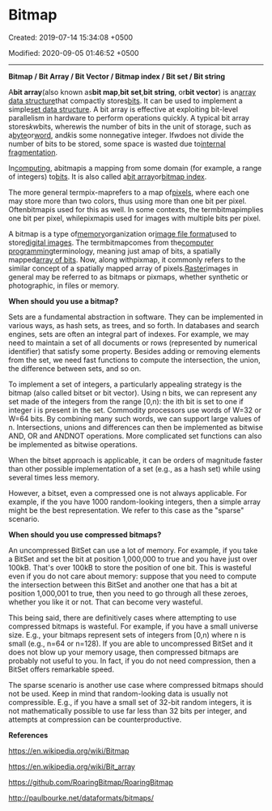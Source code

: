 # Bitmap

Created: 2019-07-14 15:34:08 +0500

Modified: 2020-09-05 01:46:52 +0500

---

**Bitmap / Bit Array / Bit Vector / Bitmap index / Bit set / Bit string**



A**bit array**(also known as**bit map**,**bit set**,**bit string**, or**bit vector**) is an[array data structure](https://en.wikipedia.org/wiki/Array_data_structure)that compactly stores[bits](https://en.wikipedia.org/wiki/Bit). It can be used to implement a simple[set data structure](https://en.wikipedia.org/wiki/Set_data_structure). A bit array is effective at exploiting bit-level parallelism in hardware to perform operations quickly. A typical bit array stores*kw*bits, where*w*is the number of bits in the unit of storage, such as a[byte](https://en.wikipedia.org/wiki/Byte)or[word](https://en.wikipedia.org/wiki/Word_(computer_architecture)), and*k*is some nonnegative integer. If*w*does not divide the number of bits to be stored, some space is wasted due to[internal fragmentation](https://en.wikipedia.org/wiki/Fragmentation_(computing)).



In[computing](https://en.wikipedia.org/wiki/Computing), abitmapis a mapping from some domain (for example, a range of integers) to[bits](https://en.wikipedia.org/wiki/Bit). It is also called a[bit array](https://en.wikipedia.org/wiki/Bit_array)or[bitmap index](https://en.wikipedia.org/wiki/Bitmap_index).



The more general termpix-maprefers to a map of[pixels](https://en.wikipedia.org/wiki/Pixel), where each one may store more than two colors, thus using more than one bit per pixel. Oftenbitmapis used for this as well. In some contexts, the termbitmapimplies one bit per pixel, whilepixmapis used for images with multiple bits per pixel.



A bitmap is a type of[memory](https://en.wikipedia.org/wiki/Computer_storage)organization or[image file format](https://en.wikipedia.org/wiki/Image_file_format)used to store[digital images](https://en.wikipedia.org/wiki/Digital_image). The termbitmapcomes from the[computer programming](https://en.wikipedia.org/wiki/Computer_programming)terminology, meaning just amap of bits, a spatially mapped[array of bits](https://en.wikipedia.org/wiki/Bit_array). Now, along withpixmap, it commonly refers to the similar concept of a spatially mapped array of pixels.[Raster](https://en.wikipedia.org/wiki/Raster_graphics)images in general may be referred to as bitmaps or pixmaps, whether synthetic or photographic, in files or memory.



**When should you use a bitmap?**

Sets are a fundamental abstraction in software. They can be implemented in various ways, as hash sets, as trees, and so forth. In databases and search engines, sets are often an integral part of indexes. For example, we may need to maintain a set of all documents or rows (represented by numerical identifier) that satisfy some property. Besides adding or removing elements from the set, we need fast functions to compute the intersection, the union, the difference between sets, and so on.



To implement a set of integers, a particularly appealing strategy is the bitmap (also called bitset or bit vector). Using n bits, we can represent any set made of the integers from the range [0,n): the ith bit is set to one if integer i is present in the set. Commodity processors use words of W=32 or W=64 bits. By combining many such words, we can support large values of n. Intersections, unions and differences can then be implemented as bitwise AND, OR and ANDNOT operations. More complicated set functions can also be implemented as bitwise operations.



When the bitset approach is applicable, it can be orders of magnitude faster than other possible implementation of a set (e.g., as a hash set) while using several times less memory.



However, a bitset, even a compressed one is not always applicable. For example, if the you have 1000 random-looking integers, then a simple array might be the best representation. We refer to this case as the "sparse" scenario.



**When should you use compressed bitmaps?**

An uncompressed BitSet can use a lot of memory. For example, if you take a BitSet and set the bit at position 1,000,000 to true and you have just over 100kB. That's over 100kB to store the position of one bit. This is wasteful even if you do not care about memory: suppose that you need to compute the intersection between this BitSet and another one that has a bit at position 1,000,001 to true, then you need to go through all these zeroes, whether you like it or not. That can become very wasteful.



This being said, there are definitively cases where attempting to use compressed bitmaps is wasteful. For example, if you have a small universe size. E.g., your bitmaps represent sets of integers from [0,n) where n is small (e.g., n=64 or n=128). If you are able to uncompressed BitSet and it does not blow up your memory usage, then compressed bitmaps are probably not useful to you. In fact, if you do not need compression, then a BitSet offers remarkable speed.



The sparse scenario is another use case where compressed bitmaps should not be used. Keep in mind that random-looking data is usually not compressible. E.g., if you have a small set of 32-bit random integers, it is not mathematically possible to use far less than 32 bits per integer, and attempts at compression can be counterproductive.



**References**

<https://en.wikipedia.org/wiki/Bitmap>

<https://en.wikipedia.org/wiki/Bit_array>

<https://github.com/RoaringBitmap/RoaringBitmap>

<http://paulbourke.net/dataformats/bitmaps/>
